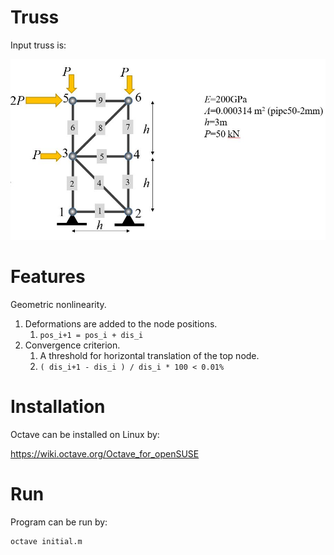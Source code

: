 # Truss

Input truss is:

![Alt text](truss.jpeg?raw=true "Truss")

# Features

Geometric nonlinearity.

1. Deformations are added to the node positions.
   1. `pos_i+1 = pos_i + dis_i`
1. Convergence criterion.
   1. A threshold for horizontal translation of the top node.
   1. `( dis_i+1 - dis_i ) / dis_i * 100 < 0.01%`

# Installation

Octave can be installed on Linux by:

https://wiki.octave.org/Octave_for_openSUSE

# Run

Program can be run by:

```bash
octave initial.m
```
